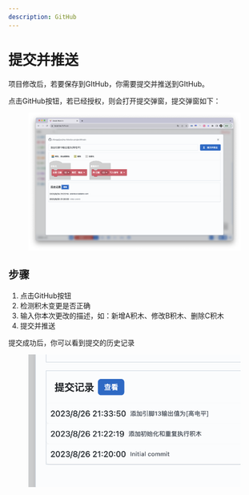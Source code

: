 ```yaml
---
description: GitHub
---
```


# 提交并推送

项目修改后，若要保存到GItHub，你需要提交并推送到GItHub。

点击GitHub按钮，若已经授权，则会打开提交弹窗，提交弹窗如下：

<figure><img src="../.gitbook/assets/image (6).png" alt=""><figcaption></figcaption></figure>

## 步骤

1. 点击GitHub按钮
2. 检测积木变更是否正确
3. 输入你本次更改的描述，如：新增A积木、修改B积木、删除C积木
4. 提交并推送

提交成功后，你可以看到提交的历史记录

<figure><img src="../.gitbook/assets/image.png" alt=""><figcaption></figcaption></figure>

